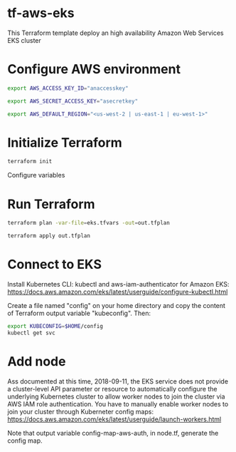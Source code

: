 # tf-aws-eks
This Terraform template deploy an high availability Amazon Web Services EKS cluster

# Configure AWS environment 
```bash
export AWS_ACCESS_KEY_ID="anaccesskey"

export AWS_SECRET_ACCESS_KEY="asecretkey"

export AWS_DEFAULT_REGION="<us-west-2 | us-east-1 | eu-west-1>"
```

# Initialize Terraform
```bash
terraform init
```
Configure variables

# Run Terraform
```bash
terraform plan -var-file=eks.tfvars -out=out.tfplan

terraform apply out.tfplan
```

# Connect to EKS
Install Kubernetes CLI: kubectl and aws-iam-authenticator for Amazon EKS:
https://docs.aws.amazon.com/eks/latest/userguide/configure-kubectl.html

Create a file named "config" on your home directory and copy the content of Terraform output variable "kubeconfig".
Then:
```bash
export KUBECONFIG=$HOME/config
kubectl get svc
```

# Add node
Ass documented at this time, 2018-09-11, the EKS service does not provide a cluster-level API parameter or resource to automatically configure the underlying Kubernetes cluster to allow worker nodes to join the cluster via AWS IAM role authentication.
You have to manually enable worker nodes to join your cluster through Kuberneter config maps: 
https://docs.aws.amazon.com/eks/latest/userguide/launch-workers.html

Note that output variable config-map-aws-auth, in node.tf, generate the config map.